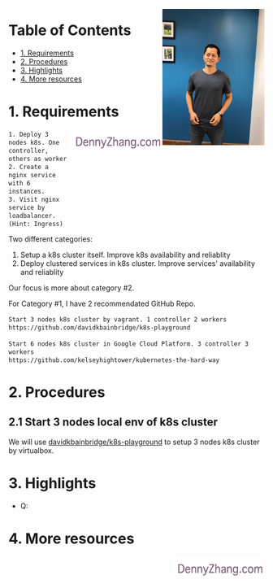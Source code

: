 <a href="https://www.dennyzhang.com"><img align="right" width="201" height="268" src="https://raw.githubusercontent.com/USDevOps/mywechat-slack-group/master/images/denny_201706.png"></a>

Table of Contents
=================

   * [1. Requirements](#1-requirements)
   * [2. Procedures](#2-procedures)
   * [3. Highlights](#3-highlights)
   * [4. More resources](#4-more-resources)

# 1. Requirements
<a href="https://www.dennyzhang.com"><img align="right" width="185" height="37" src="https://raw.githubusercontent.com/USDevOps/mywechat-slack-group/master/images/dns_small.png"></a>

```
1. Deploy 3 nodes k8s. One controller, others as worker
2. Create a nginx service with 6 instances.
3. Visit nginx service by loadbalancer. (Hint: Ingress)
```

Two different categories:
1. Setup a k8s cluster itself. Improve k8s availability and reliablity
2. Deploy clustered services in k8s cluster. Improve services' availability and reliablity

Our focus is more about category #2.

For Category #1, I have 2 recommendated GitHub Repo.
```
Start 3 nodes k8s cluster by vagrant. 1 controller 2 workers
https://github.com/davidkbainbridge/k8s-playground

Start 6 nodes k8s cluster in Google Cloud Platform. 3 controller 3 workers
https://github.com/kelseyhightower/kubernetes-the-hard-way
```

# 2. Procedures

## 2.1 Start 3 nodes local env of k8s cluster

We will use [davidkbainbridge/k8s-playground](https://github.com/davidkbainbridge/k8s-playground) to setup 3 nodes k8s cluster by virtualbox.

# 3. Highlights
- Q: 

# 4. More resources

<a href="https://www.dennyzhang.com"><img align="right" width="185" height="37" src="https://raw.githubusercontent.com/USDevOps/mywechat-slack-group/master/images/dns_small.png"></a>
